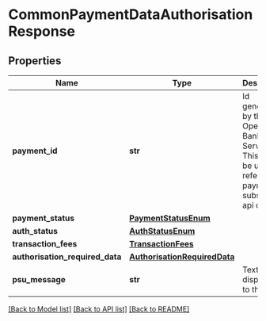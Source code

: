 # CommonPaymentDataAuthorisationResponse

## Properties
Name | Type | Description | Notes
------------ | ------------- | ------------- | -------------
**payment_id** | **str** | Id generated by the Open Banking Service. This should be used to refer to this payment in subsequent api calls.  | 
**payment_status** | [**PaymentStatusEnum**](PaymentStatusEnum.md) |  | 
**auth_status** | [**AuthStatusEnum**](AuthStatusEnum.md) |  | [optional] 
**transaction_fees** | [**TransactionFees**](TransactionFees.md) |  | [optional] 
**authorisation_required_data** | [**AuthorisationRequiredData**](AuthorisationRequiredData.md) |  | [optional] 
**psu_message** | **str** | Text to be displayed to the PSU.  | [optional] 

[[Back to Model list]](../README.md#documentation-for-models) [[Back to API list]](../README.md#documentation-for-api-endpoints) [[Back to README]](../README.md)

